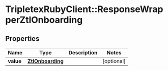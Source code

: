 # TripletexRubyClient::ResponseWrapperZtlOnboarding

## Properties
Name | Type | Description | Notes
------------ | ------------- | ------------- | -------------
**value** | [**ZtlOnboarding**](ZtlOnboarding.md) |  | [optional] 


